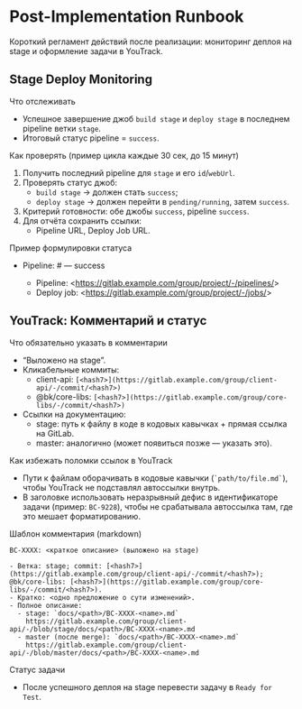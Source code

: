 # Post-Implementation Runbook

Короткий регламент действий после реализации: мониторинг деплоя на stage и оформление задачи в YouTrack.

## Stage Deploy Monitoring

Что отслеживать
- Успешное завершение джоб `build stage` и `deploy stage` в последнем pipeline ветки `stage`.
- Итоговый статус pipeline = `success`.

Как проверять (пример цикла каждые 30 сек, до 15 минут)
1) Получить последний pipeline для `stage` и его `id`/`webUrl`.
2) Проверять статус джоб:
   - `build stage` → должен стать `success`;
   - `deploy stage` → должен перейти в `pending/running`, затем `success`.
3) Критерий готовности: обе джобы `success`, pipeline `success`.
4) Для отчёта сохранить ссылки:
   - Pipeline URL, Deploy Job URL.

Пример формулировки статуса
- Pipeline: #<iid> — success
  - Pipeline: <https://gitlab.example.com/group/project/-/pipelines/<id>>
  - Deploy job: <https://gitlab.example.com/group/project/-/jobs/<jobId>>

## YouTrack: Комментарий и статус

Что обязательно указать в комментарии
- “Выложено на stage”.
- Кликабельные коммиты:
  - client-api: `[<hash7>](https://gitlab.example.com/group/client-api/-/commit/<hash7>)`
  - @bk/core-libs: `[<hash7>](https://gitlab.example.com/group/core-libs/-/commit/<hash7>)`
- Ссылки на документацию:
  - stage: путь к файлу в коде в кодовых кавычках + прямая ссылка на GitLab.
  - master: аналогично (может появиться позже — указать это).

Как избежать поломки ссылок в YouTrack
- Пути к файлам оборачивать в кодовые кавычки (`` `path/to/file.md` ``), чтобы YouTrack не подставлял автоссылки внутрь.
- В заголовке использовать неразрывный дефис в идентификаторе задачи (пример: `BC‑9228`), чтобы не срабатывала автоссылка там, где это мешает форматированию.

Шаблон комментария (markdown)
```
BC‑XXXX: <краткое описание> (выложено на stage)

- Ветка: stage; commit: [<hash7>](https://gitlab.example.com/group/client-api/-/commit/<hash7>); @bk/core-libs: [<hash7>](https://gitlab.example.com/group/core-libs/-/commit/<hash7>).
- Кратко: <одно предложение о сути изменений>.
- Полное описание:
  - stage: `docs/<path>/BC-XXXX-<name>.md`
    https://gitlab.example.com/group/client-api/-/blob/stage/docs/<path>/BC-XXXX-<name>.md
  - master (после merge): `docs/<path>/BC-XXXX-<name>.md`
    https://gitlab.example.com/group/client-api/-/blob/master/docs/<path>/BC-XXXX-<name>.md
```

Статус задачи
- После успешного деплоя на stage перевести задачу в `Ready for Test`.

